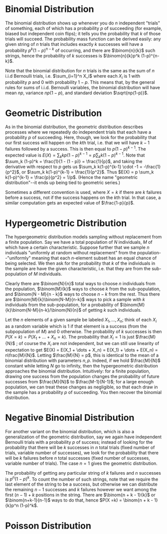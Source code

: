 # Binomial Distribution
The binomial distribution shows up whenever you do $n$ independent "trials" of something, each of which has a probability $p$ of succeeding (for example, biased but independent coin flips); it tells you the probability that $k$ of those trials will succeed. The probability mass function can be derived easily: any given string of $n$ trials that includes exactly $k$ successes will have a probability $p^k (1-p)^{n-k}$ of occurring, and there are $\binom{n}{k}$ such strings, hence the probability of $k$ successes is $\binom{n}{k}p^k (1-p)^{n-k}$. 

Note that the binomial distribution for $n$ trials is the same as the sum of $n$ i.i.d Bernoulli trials, i.e. $\sum_{i=1}^n X_i$ where each $X_i$ is $1$ with probability $p$ and 0 with probability $1-p$. This means that, by the general rules for sums of i.i.d. Bernoulli variables, the binomial distribution will have mean $np$, variance $np(1-p)$, and standard deviation $\sqrt{np(1-p)}$. 

# Geometric Distribution
As in the binomial distribution, the geometric distribution describes processes where we repeatedly do independent trials that each have a probability $p$ of succeeding. Here, though, we look for the probability that our first success will happen on the $k$th trial, i.e. that we will have $k-1$ failures followed by a success. This is then equal to $p(1-p)^{k-1}$. The expected value is $E(X) = \sum_k kp(1-p)^{k-1} = p\sum_k k(1-p)^{k-1}$. Note that $\sum_k (1-p)^k = \frac{1}{1 - (1 - p)} = \frac{1}{p}$, and taking the derivative with respect to $p$ gets us $\sum_k k(1-p)^{k-1} \cdot -1 =  -\frac{1}{p^2}$, or $\sum_k k(1-p)^{k-1} = \frac{1}{p^2}$. Thus $E(X) = p \sum_k k(1-p)^{k-1} = \frac{p}{p^2} = 1/p$. (Hence the name "geometric distribution"--it ends up being tied to geometric series.)

Sometimes a different convention is used, where $X = k$ if there are $k$ failures before a success, not if the success happens on the $k$th trial. In that case, a similar computation gets an expected value of $\frac{1-p}{p}$. 
# Hypergeometric Distribution
The hypergeometric distribution models sampling without replacement from a finite population. Say we have a total population of $N$ individuals, $M$ of which have a certain characteristic. Suppose further that we sample $n$ individuals "uniformly at random without replacement" from the population--"uniformly" meaning that each $n$-element subset has an equal chance of being selected. We then ask for the probability that $k$ of the individuals in the sample are have the given characteristic, i.e. that they are from the sub-population of $M$ individuals. 

Clearly there are $\binom{N}{n}$ total ways to choose $n$ individuals from the population, $\binom{M}{k}$ ways to choose $k$ from the sub-population, and $\binom{N - M}{n - k}$ ways to choose $n - k$ from the rest. Thus there are $\binom{M}{k}\binom{N-M}{n-k}$ ways to pick a sample with $k$ individuals from the sub-population, for a probability of $\binom{M}{k}\binom{N-M}{n-k}/\binom{N}{n}$ of getting $k$ such individuals. 

Let the $n$ elements of a given sample be labeled $X_1, \dots, X_n$; think of each $X_i$ as a random variable which is $1$ if that element is a success (from the subpopulation of $M$) and $0$ otherwise. The probability of $k$ successes is then $P(X=k) = P(X_1 + \dots + X_n = k)$. The probability that $X_i = 1$ is just $\frac{M}{N}$ ; of course the $X_i$ are not independent, but we can still use linearity of expectation to get $E(X) = E(X_1 + \dots + X_n) = E(X_1) + \dots + E(X_n) = n\frac{M}{N}$. Letting $\frac{M}{N} = p$, this is identical to the mean of a binomial distribution with parameters $n, p$. Indeed, if we hold $\frac{M}{N}$ constant while letting $N$ go to infinity, then the hypergeometric distribution approaches the binomial distribution. Intuitively: for a finite population, drawing one success from the population changes the probability of future successes from $\frac{M}{N}$ to $\frac{M-1}{N-1}$; for a large enough population, we can treat these changes as negligible, so that each draw in the sample has a probability $p$ of succeeding. You then recover the binomial distribution. 

# Negative Binomial Distribution
For another variant on the binomial distribution, which is also a generalization of the geometric distribution, say we again have independent Bernoulli trials with a probability $p$ of success; instead of looking for the probability that there will be $k$ successes in $n$ total trials (fixed number of trials, variable number of successes), we look for the probability that there will be $k$ failures before $n$ total successes (fixed number of successes, variable number of trials). The case $n = 1$ gives the geometric distribution.

The probability of getting any particular string of $k$ failures and $n$ successes is $p^n (1-p)^k$. To count the number of such strings, note that we require the last element of the string to be a success, but otherwise we can distribute the remaining $n-1$ successes and $k$ failures however we want among the first $(n-1) + k$ positions in the string. There are $\binom{n + k - 1}{k}$ or $\binom{n+k-1}{n-1}$ ways to do that, hence $P(X =k) = \binom{n + k - 1}{k}p^n (1-p)^k$. 

# Poisson Distribution
